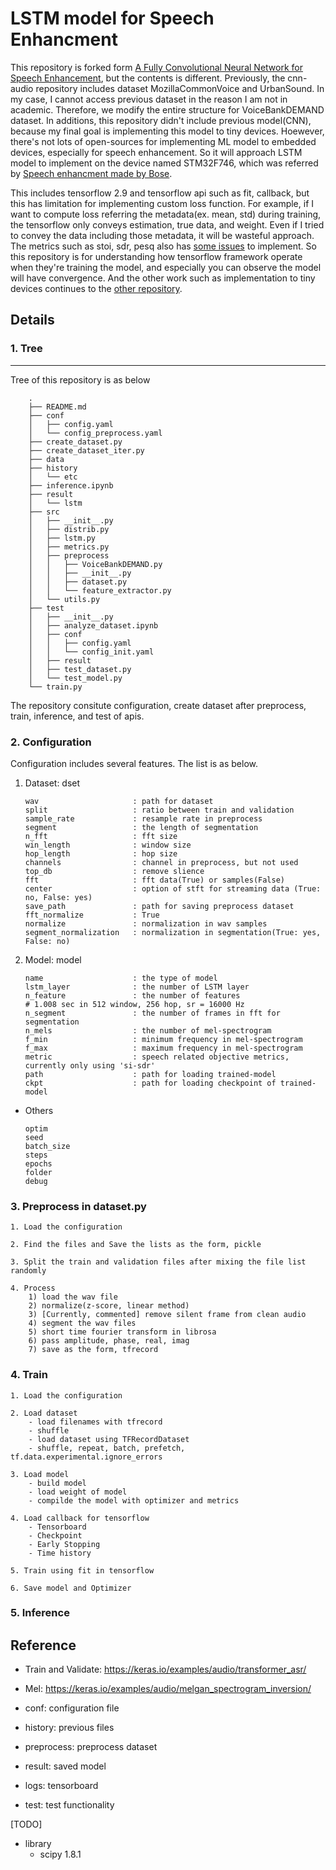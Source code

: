# LSTM model for Speech Enhancment

This repository is forked form [A Fully Convolutional Neural Network for Speech Enhancement](https://github.com/EncoraDigital/SAB-cnn-audio-denoiser), but the contents is different.
Previously, the cnn-audio repository includes dataset MozillaCommonVoice and UrbanSound. In my case, I cannot access previous dataset in the reason I am not in academic. Therefore, we modify the entire structure for VoiceBankDEMAND dataset. In additions, this repository didn't include previous model(CNN), because my final goal is implementing this model to tiny devices. Hoewever, there's not lots of open-sources for implementing ML model to embedded devices, especially for speech enhancement. So it will approach LSTM model to implement on the device named STM32F746, which was referred by [Speech enhancment made by Bose](https://github.com/Bose/efficient-neural-speech-enhancement). 

This includes tensorflow 2.9 and tensorflow api such as fit, callback, but this has limitation for implementing custom loss function. For example, if I want to compute loss referring the metadata(ex. mean, std) during training, the tensorflow only conveys estimation, true data, and weight. Even if I tried to convey the data including those metadata, it will be wasteful approach. The metrics such as stoi, sdr, pesq also has [some issues]() to implement. So this repository is for understanding how tensorflow framework operate when they're training the model, and especially you can observe the model will have convergence. And the other work such as implementation to tiny devices continues to the [other repository](https://github.com/ooshyun/TinyLSTM-for-speech-enhancement).

## Details

### 1. Tree
---
Tree of this repository is as below
```
    .
    ├── README.md
    ├── conf
    │   ├── config.yaml
    │   └── config_preprocess.yaml
    ├── create_dataset.py
    ├── create_dataset_iter.py
    ├── data
    ├── history
    │   └── etc
    ├── inference.ipynb
    ├── result
    │   └── lstm
    ├── src
    │   ├── __init__.py
    │   ├── distrib.py
    │   ├── lstm.py
    │   ├── metrics.py
    │   ├── preprocess
    │   │   ├── VoiceBankDEMAND.py
    │   │   ├── __init__.py
    │   │   ├── dataset.py
    │   │   └── feature_extractor.py
    │   └── utils.py
    ├── test
    │   ├── __init__.py
    │   ├── analyze_dataset.ipynb
    │   ├── conf
    │   │   ├── config.yaml
    │   │   └── config_init.yaml
    │   ├── result
    │   ├── test_dataset.py
    │   └── test_model.py
    └── train.py 
```
The repository consitute configuration, create dataset after preprocess, train, inference, and test of apis. 

### 2. Configuration
Configuration includes several features. The list is as below.

1. Dataset: dset
    ```
    wav                     : path for dataset
    split                   : ratio between train and validation
    sample_rate             : resample rate in preprocess
    segment                 : the length of segmentation
    n_fft                   : fft size
    win_length              : window size
    hop_length              : hop size
    channels                : channel in preprocess, but not used
    top_db                  : remove slience
    fft                     : fft data(True) or samples(False)
    center                  : option of stft for streaming data (True: no, False: yes)
    save_path               : path for saving preprocess dataset
    fft_normalize           : True
    normalize               : normalization in wav samples
    segment_normalization   : normalization in segmentation(True: yes, False: no) 
    ```
2. Model: model
    ```
    name                    : the type of model 
    lstm_layer              : the number of LSTM layer
    n_feature               : the number of features
    # 1.008 sec in 512 window, 256 hop, sr = 16000 Hz
    n_segment               : the number of frames in fft for segmentation 
    n_mels                  : the number of mel-spectrogram
    f_min                   : minimum frequency in mel-spectrogram
    f_max                   : maximum frequency in mel-spectrogram
    metric                  : speech related objective metrics, currently only using 'si-sdr'
    path                    : path for loading trained-model
    ckpt                    : path for loading checkpoint of trained-model
    ```

- Others
    ```
    optim
    seed
    batch_size
    steps
    epochs
    folder
    debug
    ```

### 3. Preprocess in dataset.py
```
1. Load the configuration

2. Find the files and Save the lists as the form, pickle

3. Split the train and validation files after mixing the file list randomly

4. Process
    1) load the wav file
    2) normalize(z-score, linear method)
    3) [Currently, commented] remove silent frame from clean audio
    4) segment the wav files
    5) short time fourier transform in librosa
    6) pass amplitude, phase, real, imag
    7) save as the form, tfrecord
```

### 4. Train
```
1. Load the configuration

2. Load dataset
    - load filenames with tfrecord
    - shuffle
    - load dataset using TFRecordDataset
    - shuffle, repeat, batch, prefetch, tf.data.experimental.ignore_errors

3. Load model
    - build model
    - load weight of model
    - compilde the model with optimizer and metrics
    
4. Load callback for tensorflow
    - Tensorboard
    - Checkpoint
    - Early Stopping
    - Time history

5. Train using fit in tensorflow

6. Save model and Optimizer
```

### 5. Inference


## Reference
- Train and Validate: https://keras.io/examples/audio/transformer_asr/
- Mel: https://keras.io/examples/audio/melgan_spectrogram_inversion/

- conf: configuration file
- history: previous files
- preprocess: preprocess dataset
- result: saved model
- logs: tensorboard
- test: test functionality


[TODO]
- library
    - scipy 1.8.1